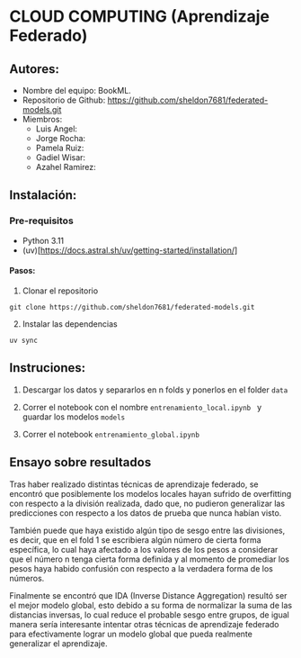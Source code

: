 # CLOUD COMPUTING (Aprendizaje Federado) 


## Autores:

- Nombre del equipo: BookML.
- Repositorio de Github: https://github.com/sheldon7681/federated-models.git 
- Miembros:
    - Luis Angel: 
    - Jorge Rocha: 
    - Pamela Ruiz: 
    - Gadiel Wisar: 
    - Azahel Ramirez: 

## Instalación: 

### Pre-requisitos

- Python 3.11
- (uv)[https://docs.astral.sh/uv/getting-started/installation/]


#### Pasos:

1. Clonar el repositorio 

```
git clone https://github.com/sheldon7681/federated-models.git

```


2. Instalar las dependencias 
```
uv sync
```

## Instruciones:

1. Descargar los datos y separarlos en n folds y ponerlos en el folder ```data``` 

2. Correr el notebook con el nombre ```entrenamiento_local.ipynb ``` y guardar los modelos ```models```

3. Correr el notebook ```entrenamiento_global.ipynb```

## Ensayo sobre resultados

Tras haber realizado distintas técnicas de aprendizaje federado, se encontró que posiblemente los modelos locales hayan sufrido de overfitting con respecto a la división realizada, dado que, no pudieron generalizar las predicciones con respecto a los datos de prueba que nunca habían visto. 

También puede que haya existido algún tipo de sesgo entre las divisiones, es decir, que en el fold 1 se escribiera algún número de cierta forma específica, lo cual haya afectado a los valores de los pesos a considerar que el número n tenga cierta forma definida y al momento de promediar los pesos haya habido confusión con respecto a la verdadera forma de los números.

Finalmente se encontró que IDA (Inverse Distance Aggregation) resultó ser el mejor modelo global, esto debido a su forma de normalizar la suma de las distancias inversas, lo cual reduce el probable sesgo entre grupos, de igual manera sería interesante intentar otras técnicas de aprendizaje federado para efectivamente lograr un modelo global que pueda realmente generalizar el aprendizaje.



